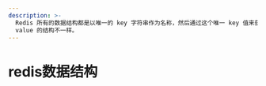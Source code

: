 ```yaml
---
description: >-
  Redis 所有的数据结构都是以唯一的 key 字符串作为名称，然后通过这个唯一 key 值来获取相应的 value 数据。不同类型的数据结构的差异就在于
  value 的结构不一样。
---
```


# redis数据结构

